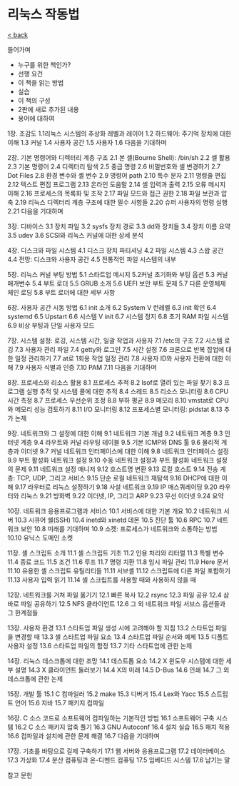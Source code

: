 # 리눅스 작동법

[< back](../sc.md)


들어가며
- 누구를 위한 책인가?
- 선행 요건
- 이 책을 읽는 방법
- 실습
- 이 책의 구성
- 2판에 새로 추가된 내용
- 용어에 대하여

1장. 조감도
1.1리눅스 시스템의 추상화 레벨과 레이어
1.2 하드웨어: 주기억 장치에 대한 이해
1.3 커널
1.4 사용자 공간
1.5 사용자
1.6 다음을 기대하며

2장. 기본 명령어와 디렉터리 계층 구조
2.1 본 셸(Bourne Shell): /bin/sh
2.2 셸 활용
2.3 기본 명령어
2.4 디렉터리 탐색
2.5 중급 명령
2.6 비멀번호와 셸 변경하기
2.7 Dot Files
2.8 환경 변수와 셸 변수
2.9 명령어 path
2.10 특수 문자
2.11 명령줄 편집
2.12 텍스트 편집 프로그램
2.13 온라인 도움말
2.14 셸 입력과 출력
2.15 오류 메시지 이해
2.16 프로세스의 목록화 및 조작
2.17 파일 모드와 접근 권한
2.18 파일 보관과 압축
2.19 리눅스 디렉터리 계층 구조에 대한 필수 사항들
2.20 슈퍼 사용자의 명령 실행
2.21 다음을 기대하며

3장. 디바이스
3.1 장치 파일
3.2 sysfs 장치 경로
3.3 dd와 장치들
3.4 장치 이름 요약
3.5 udev
3.6 SCSI와 리눅스 커널에 대한 상세 분석

4장. 디스크와 파일 시스템
4.1 디스크 장치 파티셔닝
4.2 파일 시스템
4.3 스왑 공간
4.4 전망: 디스크와 사용자 공간
4.5 전통적인 파일 시스템의 내부

5장. 리눅스 커널 부팅 방법
5.1 스타트업 메시지
5.2커널 초기화와 부팅 옵션
5.3 커널 매개변수
5.4 부트 로더
5.5 GRUB 소개
5.6 UEFI 보안 부트 문제
5.7 다른 운영체제 체인 로딩
5.8 부트 로더에 대한 세부 사항

6장. 사용자 공간 시동 방법
6.1 init 소개
6.2 System V 런레벨
6.3 init 확인
6.4 systemd
6.5 Upstart
6.6 시스템 V init
6.7 시스템 정지
6.8 초기 RAM 파일 시스템
6.9 비상 부팅과 단일 사용자 모드

7장. 시스템 설정: 로깅, 시스템 시간, 일괄 작업과 사용자
7.1 /etc의 구조
7.2 시스템 로깅
7.3 사용자 관리 파일
7.4 getty와 로그인
7.5 시간 설정
7.6 크론으로 반복 잡업에 대한 일정 관리하기
7.7 at로 1회용 작업 일정 관리
7.8 사용자 ID와 사용자 전환에 대한 이해
7.9 사용자 식별과 인증
7.10 PAM
7.11 다음을 기대하며

8장. 프로세스와 리소스 활용
8.1 프로세스 추적
8.2 lsof로 열려 있는 파일 찾기
8.3 프로그램 실행 추적 및 시스템 콜에 대한 추적
8.4 스레드
8.5 리소스 모니터링
8.6 CPU 시간 측정
8.7 프로세스 우선순위 조정
8.8 부하 평균
8.9 메모리
8.10 vmstat로 CPU와 메모리 성능 검토하기
8.11 I/O 모니터링
8.12 프포세스별 모니터링: pidstat
8.13 추가 논제

9장. 네트워크와 그 설정에 대한 이해
9.1 네트워크 기본 개념
9.2 네트워크 계층
9.3 인터넷 계층
9.4 라우트와 커널 라우팅 테이블
9.5 기본 ICMP와 DNS 툴
9.6 물리적 계층과 이더넷
9.7 커널 네트워크 인터페이스에 대한 이해
9.8 네트워크 인터페이스 설정
9.9 부트 활성화 네트워크 설정
9.10 수동 네트워크 설정과 부트 활성화 네트워크 설정의 문제
9.11 네트워크 설정 매니저
9.12 호스트명 변환
9.13 로컬 호스트
9.14 전송 계층: TCP, UDP, 그리고 서비스
9.15 단순 로컬 네트워크 재탐색
9.16 DHCP에 대한 이해
9.17 라우터로 리눅스 설정하기
9.18 사설 네트워크
9.19 IP 매스쿼레이딩
9.20 라우터와 리눅스
9.21 방화벽
9.22 이더넷, IP, 그리고 ARP
9.23 무선 이더넷
9.24 요약

10장. 네트워크 응용프로그램과 서비스
10.1 서비스에 대한 기본 개요
10.2 네트워크 서버
10.3 시큐어 셸(SSH)
10.4 inetd와 xinetd 데몬
10.5 진단 툴
10.6 RPC
10.7 네트워크 보안
10.8 미래를 기대하며
10.9 소켓: 프로세스가 네트워크와 소통하는 방법
10.10 유닉스 도메인 소켓

11장. 셸 스크립트 소개
11.1 셸 스크립트 기초
11.2 인용 처리와 리터럴
11.3 특별 변수
11.4 종료 코드
11.5 조건
11.6 루프
11.7 명령 치환
11.8 임시 파일 관리
11.9 Here 문서
11.10 유용한 셸 스크립트 유틸리티들
11.11 서브셸
11.12 스크립트에 다른 파일 포함하기
11.13 사용자 입력 읽기
11.14 셸 스크립트를 사용할 때와 사용하지 않을 때

12장. 네트워크를 거쳐 파일 옮기기
12.1 빠른 복사
12.2 rsync
12.3 파일 공유
12.4 삼바로 파일 공유하기
12.5 NFS 클라이언트
12.6 그 외 네트워크 파일 서브스 옵션들과 그 한계점들

13장. 사용자 환경
13.1 스타트업 파일 생성 시에 고려해야 할 지침
13.2 스타트업 파일을 변경할 때
13.3 셸 스타트업 파일 요소
13.4 스타트업 파일 순서와 예제
13.5 디폴트 사용자 설정
13.6 스타트업 파일의 함정
13.7 기타 스타트업에 관한 논제

14장. 리눅스 데스크톱에 대한 조망
14.1 데스트톱 요소
14.2 X 윈도우 시스템에 대한 세부 설명
14.3 X 클라이언트 둘러보기
14.4 X의 미래
14.5 D-Bus
14.6 인쇄
14.7 그 외 데스크톱에 관한 논제

15장. 개발 툴
15.1 C 컴파일러
15.2 make
15.3 디버거
15.4 Lex와 Yacc
15.5 스트립트 언어
15.6 자바
15.7 패키지 컴파일

16장. C 소스 코드로 소프트웨어 컴파일하는 기본적인 방법
16.1 소프트웨어 구축 시스템
16.2 C 소스 패키지 압축 풀기
16.3 GNU Autoconf
16.4 설치 실습
16.5 패치 적용
16.6 컴파일과 설치에 관한 문제 해결
16.7 다음을 기대하며

17장. 기초를 바탕으로 길제 구축하기
17.1 웹 서버와 응용프로그램
17.2 데이터베이스
17.3 가상화
17.4 분산 컴퓨팅과 온-디멘드 컴퓨팅
17.5 임베디드 시스템
17.6 남기는 말

참고 문헌
